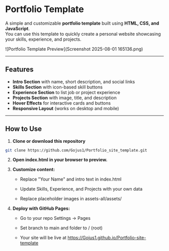 # Portfolio Template

A simple and customizable **portfolio template** built using **HTML, CSS, and JavaScript**.  
You can use this template to quickly create a personal website showcasing your skills, experience, and projects.

![Portfolio Template Preview](Screenshot 2025-08-01 165136.png)

---

## Features

- **Intro Section** with name, short description, and social links  
- **Skills Section** with icon-based skill buttons  
- **Experience Section** to list job or project experience  
- **Projects Section** with image, title, and description  
- **Hover Effects** for interactive cards and buttons  
- **Responsive Layout** (works on desktop and mobile)

---

## How to Use

1. **Clone or download this repository**

```bash
git clone https://github.com/Gojus1/Portfolio_site_template.git
```
2. **Open index.html in your browser to preview.**

3. **Customize content:**

   - Replace "Your Name" and intro text in index.html

   - Update Skills, Experience, and Projects with your own data

   - Replace placeholder images in assets-all/assets/

4. **Deploy with GitHub Pages:**

   - Go to your repo Settings → Pages

   - Set branch to main and folder to / (root)

   - Your site will be live at https://Gojus1.github.io/Portfolio-site-template
